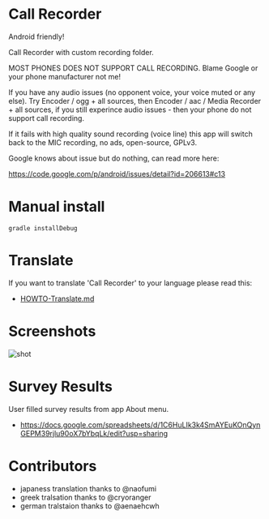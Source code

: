 # Call Recorder

Android friendly!

Call Recorder with custom recording folder.

MOST PHONES DOES NOT SUPPORT CALL RECORDING. Blame Google or your phone manufacturer not me!

If you have any audio issues (no opponent voice, your voice muted or any else). Try Encoder / ogg + all sources, then Encoder / aac / Media Recorder + all sources, if you still experince audio issues - then your phone do not support call recording.

If it fails with high quality sound recording (voice line) this app will switch back to the MIC recording, no ads, open-source, GPLv3.

Google knows about issue but do nothing, can read more here:

https://code.google.com/p/android/issues/detail?id=206613#c13

# Manual install

    gradle installDebug

# Translate

If you want to translate 'Call Recorder' to your language  please read this:

  * [HOWTO-Translate.md](/docs/HOWTO-Translate.md)

# Screenshots

![shot](/docs/shot.png)

# Survey Results

User filled survey results from app About menu.

  * https://docs.google.com/spreadsheets/d/1C6HuLIk3k4SmAYEuKOnQynGEPM39rjlu90oX7bYbqLk/edit?usp=sharing

# Contributors

  * japaness translation thanks to @naofumi
  * greek tralsation thanks to @cryoranger
  * german tralstaion thanks to @aenaehcwh
